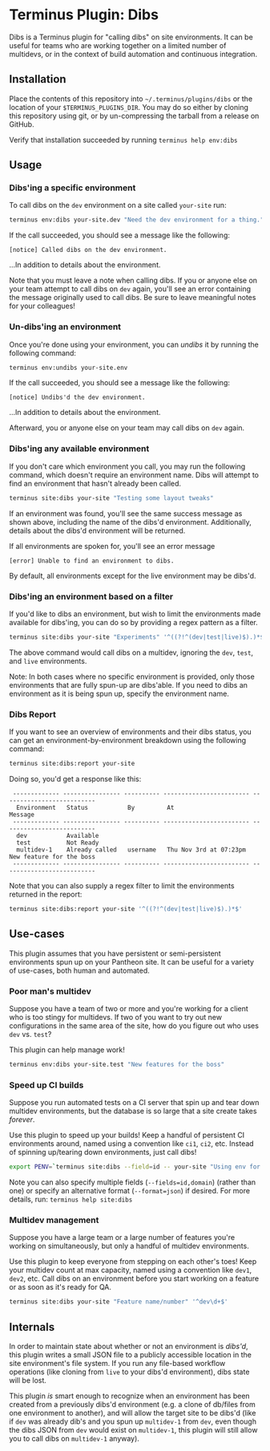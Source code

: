 # Terminus Plugin: Dibs

Dibs is a Terminus plugin for "calling dibs" on site environments. It can be
useful for teams who are working together on a limited number of multidevs, or
in the context of build automation and continuous integration.


## Installation

Place the contents of this repository into `~/.terminus/plugins/dibs` or the
location of your `$TERMINUS_PLUGINS_DIR`. You may do so either by cloning this
repository using git, or by un-compressing the tarball from a release on GitHub.

Verify that installation succeeded by running `terminus help env:dibs`


## Usage

### Dibs'ing a specific environment

To call dibs on the `dev` environment on a site called `your-site` run:

```sh
terminus env:dibs your-site.dev "Need the dev environment for a thing."
```

If the call succeeded, you should see a message like the following:

```
[notice] Called dibs on the dev environment.
```

...In addition to details about the environment.

Note that you must leave a note when calling dibs. If you or anyone else on your
team attempt to call dibs on `dev` again, you'll see an error containing the
message originally used to call dibs. Be sure to leave meaningful notes for your
colleagues!

### Un-dibs'ing an environment

Once you're done using your environment, you can _undibs_ it by running the
following command:

```sh
terminus env:undibs your-site.env
```

If the call succeeded, you should see a message like the following:

```
[notice] Undibs'd the dev environment.
```

...In addition to details about the environment.

Afterward, you or anyone else on your team may call dibs on `dev` again.

### Dibs'ing any available environment

If you don't care which environment you call, you may run the following command,
which doesn't require an environment name. Dibs will attempt to find an
environment that hasn't already been called.

```sh
terminus site:dibs your-site "Testing some layout tweaks"
```

If an environment was found, you'll see the same success message as shown above,
including the name of the dibs'd environment. Additionally, details about the
dibs'd environment will be returned.

If all environments are spoken for, you'll see an error message

```
[error] Unable to find an environment to dibs.
```

By default, all environments except for the live environment may be dibs'd.

### Dibs'ing an environment based on a filter

If you'd like to dibs an environment, but wish to limit the environments made
available for dibs'ing, you can do so by providing a regex pattern as a filter.

```sh
terminus site:dibs your-site "Experiments" '^((?!^(dev|test|live)$).)*$'
```

The above command would call dibs on a multidev, ignoring the `dev`, `test`, and
`live` environments.

Note: In both cases where no specific environment is provided, only those
environments that are fully spun-up are dibs'able. If you need to dibs an
environment as it is being spun up, specify the environment name.

### Dibs Report

If you want to see an overview of environments and their dibs status, you can
get an environment-by-environment breakdown using the following command:

```sh
terminus site:dibs:report your-site
```

Doing so, you'd get a response like this:

```
 ------------- ---------------- ---------- ------------------------ --------------------------
  Environment   Status           By         At                       Message
 ------------- ---------------- ---------- ------------------------ --------------------------
  dev           Available
  test          Not Ready
  multidev-1    Already called   username   Thu Nov 3rd at 07:23pm   New feature for the boss
 ------------- ---------------- ---------- ------------------------ --------------------------
```

Note that you can also supply a regex filter to limit the environments returned
in the report:

```sh
terminus site:dibs:report your-site '^((?!^(dev|test|live)$).)*$'
```

## Use-cases

This plugin assumes that you have persistent or semi-persistent environments
spun up on your Pantheon site. It can be useful for a variety of use-cases, both
human and automated.

### Poor man's multidev

Suppose you have a team of two or more and you're working for a client who is
too stingy for multidevs. If two of you want to try out new configurations in
the same area of the site, how do you figure out who uses `dev` vs. `test`?

This plugin can help manage work!

```sh
terminus env:dibs your-site.test "New features for the boss"
```

### Speed up CI builds

Suppose you run automated tests on a CI server that spin up and tear down
multidev environments, but the database is so large that a site create takes
_forever_.

Use this plugin to speed up your builds! Keep a handful of persistent CI
environments around, named using a convention like `ci1`, `ci2`, etc. Instead of
spinning up/tearing down environments, just call dibs!

```sh
export PENV=`terminus site:dibs --field=id -- your-site "Using env for build." '^ci\d$'`
```

Note you can also specify multiple fields (`--fields=id,domain`) (rather than
one) or specify an alternative format (`--format=json`) if desired. For more
details, run: `terminus help site:dibs`

### Multidev management

Suppose you have a large team or a large number of features you're working on
simultaneously, but only a handful of multidev environments.

Use this plugin to keep everyone from stepping on each other's toes! Keep your
multidev count at max capacity, named using a convention like `dev1`, `dev2`,
etc. Call dibs on an environment before you start working on a feature or as
soon as it's ready for QA.

```sh
terminus site:dibs your-site "Feature name/number" '^dev\d+$'
```

## Internals

In order to maintain state about whether or not an environment is _dibs'd_, this
plugin writes a small JSON file to a publicly accessible location in the site
environment's file system. If you run any file-based workflow operations (like
cloning from `live` to your dibs'd environment), dibs state will be lost.

This plugin _is_ smart enough to recognize when an environment has been created
from a previously dibs'd environment (e.g. a clone of db/files from one
environment to another), and will allow the target site to be dibs'd (like if
`dev` was already dib's and you spun up `multidev-1` from `dev`, even though the
dibs JSON from `dev` would exist on `multidev-1`, this plugin will still allow
you to call dibs on `multidev-1` anyway).
